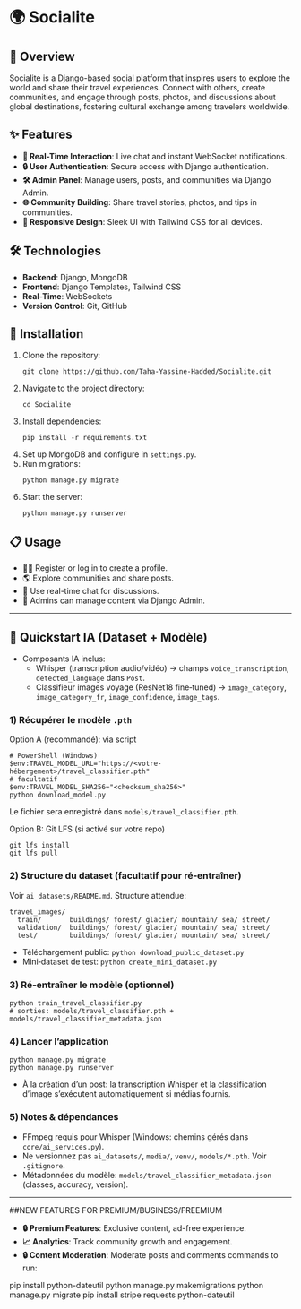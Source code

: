 # 🌍 Socialite

## 📖 Overview
Socialite is a Django-based social platform that inspires users to explore the world and share their travel experiences. Connect with others, create communities, and engage through posts, photos, and discussions about global destinations, fostering cultural exchange among travelers worldwide.

## ✨ Features
- **💬 Real-Time Interaction**: Live chat and instant WebSocket notifications.
- **🔒 User Authentication**: Secure access with Django authentication.
- **🛠️ Admin Panel**: Manage users, posts, and communities via Django Admin.
- **🌐 Community Building**: Share travel stories, photos, and tips in communities.
- **📱 Responsive Design**: Sleek UI with Tailwind CSS for all devices.

## 🛠️ Technologies
- **Backend**: Django, MongoDB
- **Frontend**: Django Templates, Tailwind CSS
- **Real-Time**: WebSockets
- **Version Control**: Git, GitHub

## 🚀 Installation
1. Clone the repository:
   ```
   git clone https://github.com/Taha-Yassine-Hadded/Socialite.git
   ```
2. Navigate to the project directory:
   ```
   cd Socialite
   ```
3. Install dependencies:
   ```
   pip install -r requirements.txt
   ```
4. Set up MongoDB and configure in `settings.py`.
5. Run migrations:
   ```
   python manage.py migrate
   ```
6. Start the server:
   ```
   python manage.py runserver
   ```

## 📋 Usage
- 🧑‍💻 Register or log in to create a profile.
- 🌎 Explore communities and share posts.
- 💬 Use real-time chat for discussions.
- 🔧 Admins can manage content via Django Admin.


---

## 🤖 Quickstart IA (Dataset + Modèle)

- Composants IA inclus:
  - Whisper (transcription audio/vidéo) → champs `voice_transcription`, `detected_language` dans `Post`.
  - Classifieur images voyage (ResNet18 fine‑tuned) → `image_category`, `image_category_fr`, `image_confidence`, `image_tags`.

### 1) Récupérer le modèle `.pth`
Option A (recommandé): via script
```
# PowerShell (Windows)
$env:TRAVEL_MODEL_URL="https://<votre-hébergement>/travel_classifier.pth"
# facultatif
$env:TRAVEL_MODEL_SHA256="<checksum_sha256>"
python download_model.py
```
Le fichier sera enregistré dans `models/travel_classifier.pth`.

Option B: Git LFS (si activé sur votre repo)
```
git lfs install
git lfs pull
```

### 2) Structure du dataset (facultatif pour ré‑entraîner)
Voir `ai_datasets/README.md`. Structure attendue:
```
travel_images/
  train/       buildings/ forest/ glacier/ mountain/ sea/ street/
  validation/  buildings/ forest/ glacier/ mountain/ sea/ street/
  test/        buildings/ forest/ glacier/ mountain/ sea/ street/
```
- Téléchargement public: `python download_public_dataset.py`
- Mini‑dataset de test: `python create_mini_dataset.py`

### 3) Ré‑entraîner le modèle (optionnel)
```
python train_travel_classifier.py
# sorties: models/travel_classifier.pth + models/travel_classifier_metadata.json
```

### 4) Lancer l’application
```
python manage.py migrate
python manage.py runserver
```
- À la création d’un post: la transcription Whisper et la classification d’image s’exécutent automatiquement si médias fournis.

### 5) Notes & dépendances
- FFmpeg requis pour Whisper (Windows: chemins gérés dans `core/ai_services.py`).
- Ne versionnez pas `ai_datasets/`, `media/`, `venv/`, `models/*.pth`. Voir `.gitignore`.
- Métadonnées du modèle: `models/travel_classifier_metadata.json` (classes, accuracy, version).

---

##NEW FEATURES FOR PREMIUM/BUSINESS/FREEMIUM
- **🔒 Premium Features**: Exclusive content, ad-free experience.
- **📈 Analytics**: Track community growth and engagement.
- **🔒 Content Moderation**: Moderate posts and comments
commands to run:

pip install python-dateutil
python manage.py makemigrations
python manage.py migrate
pip install stripe requests python-dateutil
